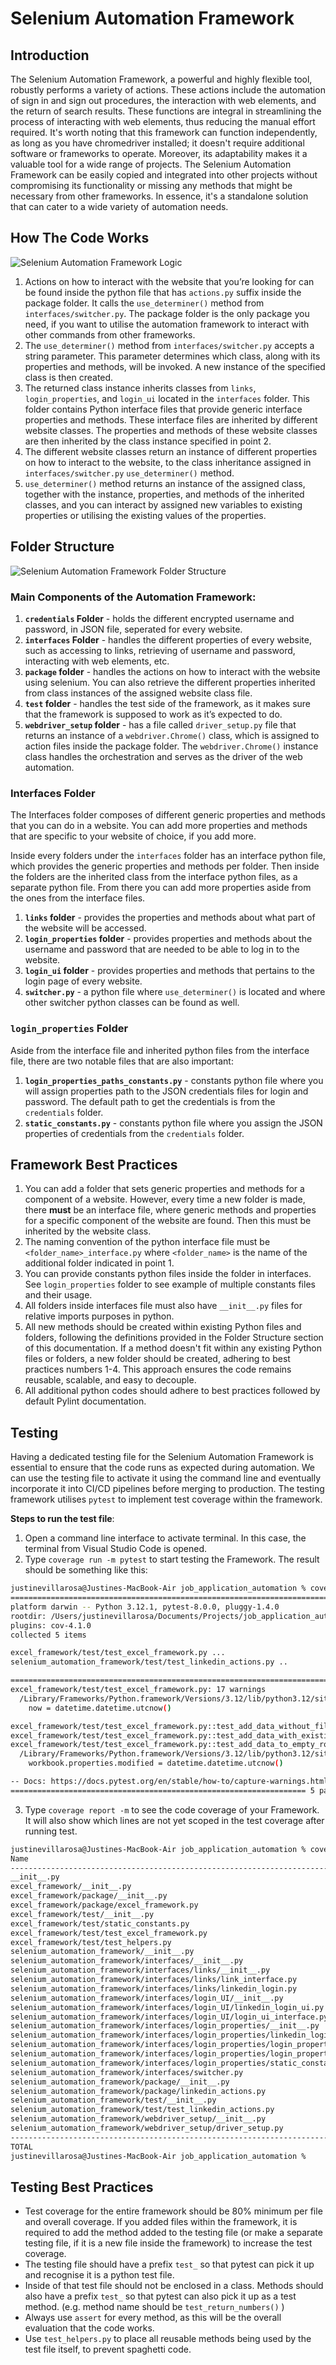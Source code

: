# Selenium Automation Framework

## Introduction

The Selenium Automation Framework, a powerful and highly flexible tool, robustly performs a variety of actions. These actions include the automation of sign in and sign out procedures, the interaction with web elements, and the return of search results. These functions are integral in streamlining the process of interacting with web elements, thus reducing the manual effort required. It's worth noting that this framework can function independently, as long as you have chromedriver installed; it doesn't require additional software or frameworks to operate. Moreover, its adaptability makes it a valuable tool for a wide range of projects. The Selenium Automation Framework can be easily copied and integrated into other projects without compromising its functionality or missing any methods that might be necessary from other frameworks. In essence, it's a standalone solution that can cater to a wide variety of automation needs.

## How The Code Works

![Selenium Automation Framework Logic](selenium-logic.png)

1. Actions on how to interact with the website that you’re looking for can be found inside the python file that has `actions.py` suffix inside the package folder. It calls the `use_determiner()` method from `interfaces/switcher.py`. The package folder is the only package you need, if you want to utilise the automation framework to interact with other commands from other frameworks.
2. The `use_determiner()` method from `interfaces/switcher.py` accepts a string parameter. This parameter determines which class, along with its properties and methods, will be invoked. A new instance of the specified class is then created.
3. The returned class instance inherits classes from `links`, `login_properties`, and `login_ui` located in the `interfaces` folder. This folder contains Python interface files that provide generic interface properties and methods. These interface files are inherited by different website classes. The properties and methods of these website classes are then inherited by the class instance specified in point 2.
4. The different website classes return an instance of different properties on how to interact to the website, to the class inheritance assigned in `interfaces/switcher.py` `use_determiner()` method. 
5. `use_determiner()` method returns an instance of the assigned class, together with the instance, properties, and methods of the inherited classes, and you can interact by assigned new variables to existing properties or utilising the existing values of the properties.

## Folder Structure

![Selenium Automation Framework Folder Structure](selenium-folder-structure.png)

### Main Components of the Automation Framework:

1. **`credentials` Folder** - holds the different encrypted username and password, in JSON file, seperated for every website.
2. **`interfaces` Folder** - handles the different properties of every website, such as accessing to links, retrieving of username and password, interacting with web elements, etc.
3. **`package` folder** - handles the actions on how to interact with the website using selenium. You can also retrieve the different properties inherited from class instances of the assigned website class file.
4. **`test` folder** - handles the test side of the framework, as it makes sure that the framework is supposed to work as it’s expected to do. 
5. **`webdriver_setup` folder** - has a file called `driver_setup.py` file that returns an instance of a `webdriver.Chrome()` class, which is assigned to action files inside the package folder. The `webdriver.Chrome()` instance class handles the orchestration and serves as the driver of the web automation.

### Interfaces Folder

The Interfaces folder composes of different generic properties and methods that you can do in a website. You can add more properties and methods that are specific to your website of choice, if you add more.

Inside every folders under the `interfaces` folder has an interface python file, which provides the generic properties and methods per folder. Then inside the folders are the inherited class from the interface python files, as a separate python file. From there you can add more properties aside from the ones from the interface files.

1. **`links` folder** - provides the properties and methods about what part of the website will be accessed.
2. **`login_properties` folder** - provides properties and methods about the username and password that are needed to be able to log in to the website.
3. **`login_ui` folder** - provides properties and methods that pertains to the login page of every website.
4. **`switcher.py`** - a python file where `use_determiner()` is located and where other switcher python classes can be found as well.

### `login_properties` Folder

Aside from the interface file and inherited python files from the interface file, there are two notable files that are also important:

1. **`login_properties_paths_constants.py`** - constants python file where you will assign properties path to the JSON credentials files for login and password. The default path to get the credentials is from the `credentials` folder.
2. **`static_constants.py`** - constants python file where you assign the JSON properties of credentials from the `credentials` folder.

## Framework Best Practices

1. You can add a folder that sets generic properties and methods for a component of a website. However, every time a new folder is made, there **must** be an interface file, where generic methods and properties for a specific component of the website are found. Then this must be inherited by the website class.
2. The naming convention of the python interface file must be `<folder_name>_interface.py` where `<folder_name>` is the name of the additional folder indicated in point 1.
3. You can provide constants python files inside the folder in interfaces. See `login_properties` folder to see example of multiple constants files and their usage.
4. All folders inside interfaces file must also have `__init__.py` files for relative imports purposes in python.
5. All new methods should be created within existing Python files and folders, following the definitions provided in the Folder Structure section of this documentation. If a method doesn't fit within any existing Python files or folders, a new folder should be created, adhering to best practices numbers 1-4. This approach ensures the code remains reusable, scalable, and easy to decouple.
6. All additional python codes should adhere to best practices followed by default Pylint documentation.

## Testing

Having a dedicated testing file for the Selenium Automation Framework is essential to ensure that the code runs as expected during automation. We can use the testing file to activate it using the command line and eventually incorporate it into CI/CD pipelines before merging to production. The testing framework utilises `pytest` to implement test coverage within the framework.

**Steps to run the test file**:

1. Open a command line interface to activate terminal. In this case, the terminal from Visual Studio Code is opened.
2. Type `coverage run -m pytest` to start testing the Framework. The result should be something like this:

```bash
justinevillarosa@Justines-MacBook-Air job_application_automation % coverage run -m pytest
======================================================================= test session starts ========================================================================
platform darwin -- Python 3.12.1, pytest-8.0.0, pluggy-1.4.0
rootdir: /Users/justinevillarosa/Documents/Projects/job_application_automation
plugins: cov-4.1.0
collected 5 items                                                                                                                                                  

excel_framework/test/test_excel_framework.py ...                                                                                                             [ 60%]
selenium_automation_framework/test/test_linkedin_actions.py ..                                                                                               [100%]

========================================================================= warnings summary =========================================================================
excel_framework/test/test_excel_framework.py: 17 warnings
  /Library/Frameworks/Python.framework/Versions/3.12/lib/python3.12/site-packages/openpyxl/packaging/core.py:99: DeprecationWarning: datetime.datetime.utcnow() is deprecated and scheduled for removal in a future version. Use timezone-aware objects to represent datetimes in UTC: datetime.datetime.now(datetime.UTC).
    now = datetime.datetime.utcnow()

excel_framework/test/test_excel_framework.py::test_add_data_without_filename
excel_framework/test/test_excel_framework.py::test_add_data_with_existing_filename
excel_framework/test/test_excel_framework.py::test_add_data_to_empty_row_cell
  /Library/Frameworks/Python.framework/Versions/3.12/lib/python3.12/site-packages/openpyxl/writer/excel.py:292: DeprecationWarning: datetime.datetime.utcnow() is deprecated and scheduled for removal in a future version. Use timezone-aware objects to represent datetimes in UTC: datetime.datetime.now(datetime.UTC).
    workbook.properties.modified = datetime.datetime.utcnow()

-- Docs: https://docs.pytest.org/en/stable/how-to/capture-warnings.html
================================================================== 5 passed, 20 warnings in 7.27s ==================================================================
```

3. Type `coverage report -m` to see the code coverage of your Framework. It will also show which lines are not yet scoped in the test coverage after running test.

```bash
justinevillarosa@Justines-MacBook-Air job_application_automation % coverage report -m    
Name                                                                                            Stmts   Miss  Cover   Missing
-----------------------------------------------------------------------------------------------------------------------------
__init__.py                                                                                         0      0   100%
excel_framework/__init__.py                                                                         0      0   100%
excel_framework/package/__init__.py                                                                 0      0   100%
excel_framework/package/excel_framework.py                                                         23      1    96%   59
excel_framework/test/__init__.py                                                                    0      0   100%
excel_framework/test/static_constants.py                                                           15      0   100%
excel_framework/test/test_excel_framework.py                                                       24      0   100%
excel_framework/test/test_helpers.py                                                               35      2    94%   36, 58
selenium_automation_framework/__init__.py                                                           0      0   100%
selenium_automation_framework/interfaces/__init__.py                                                0      0   100%
selenium_automation_framework/interfaces/links/__init__.py                                          0      0   100%
selenium_automation_framework/interfaces/links/link_interface.py                                   11      2    82%   13, 17
selenium_automation_framework/interfaces/links/linkedin_login.py                                    4      0   100%
selenium_automation_framework/interfaces/login_UI/__init__.py                                       0      0   100%
selenium_automation_framework/interfaces/login_UI/linkedin_login_ui.py                              5      0   100%
selenium_automation_framework/interfaces/login_UI/login_ui_interface.py                            39      0   100%
selenium_automation_framework/interfaces/login_properties/__init__.py                               0      0   100%
selenium_automation_framework/interfaces/login_properties/linkedin_login_properties.py              9      0   100%
selenium_automation_framework/interfaces/login_properties/login_properties_interface.py            30      4    87%   26, 40, 45, 55
selenium_automation_framework/interfaces/login_properties/login_properties_paths_constants.py       1      0   100%
selenium_automation_framework/interfaces/login_properties/static_constants.py                       3      0   100%
selenium_automation_framework/interfaces/switcher.py                                               16      1    94%   33
selenium_automation_framework/package/__init__.py                                                   0      0   100%
selenium_automation_framework/package/linkedin_actions.py                                          11      0   100%
selenium_automation_framework/test/__init__.py                                                      0      0   100%
selenium_automation_framework/test/test_linkedin_actions.py                                        21      0   100%
selenium_automation_framework/webdriver_setup/__init__.py                                           0      0   100%
selenium_automation_framework/webdriver_setup/driver_setup.py                                      19      3    84%   26-28
-----------------------------------------------------------------------------------------------------------------------------
TOTAL                                                                                             266     13    95%
justinevillarosa@Justines-MacBook-Air job_application_automation % 
```

## Testing Best Practices

- Test coverage for the entire framework should be 80% minimum per file and overall coverage. If you added files within the framework, it is required to add the method added to the testing file (or make a separate testing file, if it is a new file inside the framework) to increase the test coverage.
- The testing file should have a prefix `test_` so that pytest can pick it up and recognise it is a python test file.
- Inside of that test file should not be enclosed in a class. Methods should also have a prefix `test_`  so that pytest can also pick it up as a test method. (e.g. method name should be `test_return_numbers()` )
- Always use `assert` for every method, as this will be the overall evaluation that the code works.
- Use `test_helpers.py` to place all reusable methods being used by the test file itself, to prevent spaghetti code.